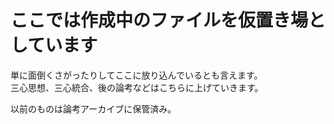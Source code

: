 # ここでは作成中のファイルを仮置き場としています  

単に面倒くさがったりしてここに放り込んでいるとも言えます。  
三心思想、三心統合、後の論考などはこちらに上げていきます。  

以前のものは論考アーカイブに保管済み。  

